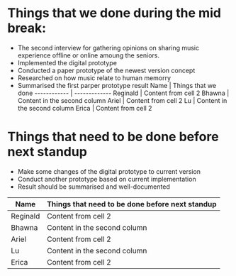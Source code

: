 # Things that we done during the mid break:
* The second interview for gathering opinions on sharing music experience offline or online amoung the seniors.
* Implemented the digital prototype
* Conducted a paper prototype of the newest version concept
* Researched on how music relate to human memorry 
* Summarised the first parper prototype result
Name | Things that we done 
------------ | -------------
Reginald | Content from cell 2
Bhawna | Content in the second column
Ariel | Content from cell 2
Lu | Content in the second column
Erica | Content from cell 2

# Things that need to be done before next standup
* Make some changes of the digital prototype to current version
* Conduct another prototype based on current implementation
* Result should be summarised and well-documented

Name | Things that need to be done before next standup
------------ | -------------
Reginald | Content from cell 2
Bhawna | Content in the second column
Ariel | Content from cell 2
Lu | Content in the second column
Erica | Content from cell 2
